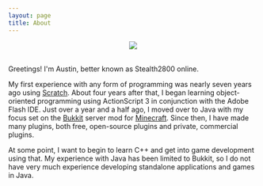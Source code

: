 ```yaml
---
layout: page
title: About
---
```


<div align="center"><img src="https://secure.gravatar.com/avatar/d4737923e73c41a61bc3a1a266322073?size=200"></div>
<br />

Greetings!  I'm Austin, better known as Stealth2800 online.

My first experience with any form of programming was nearly seven years ago using [Scratch][0].  About four years after that, I began learning object-oriented programming using ActionScript 3 in conjunction with the Adobe Flash IDE.  Just over a year and a half ago, I moved over to Java with my focus set on the [Bukkit][1] server mod for [Minecraft][2].  Since then, I have made many plugins, both free, open-source plugins and private, commercial plugins.

At some point, I want to begin to learn C++ and get into game development using that.  My experience with Java has been limited to Bukkit, so I do not have very much experience developing standalone applications and games in Java.

[0]: <http://scratch.mit.edu/> "scratch.mit.edu"
[1]: <http://bukkit.org/> "bukkit.org"
[2]: <https://minecraft.net/> "minecraft.net"
